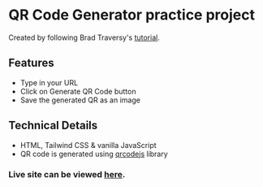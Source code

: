 # QR Code Generator practice project

Created by following Brad Traversy's [tutorial](https://youtu.be/qNiUlml9MDk).

## Features

- Type in your URL
- Click on Generate QR Code button
- Save the generated QR as an image

## Technical Details

- HTML, Tailwind CSS & vanilla JavaScript
- QR code is generated using [qrcodejs](https://github.com/davidshimjs/qrcodejs) library

### Live site can be viewed [here](https://qr.sagnikchakraborty.in).
